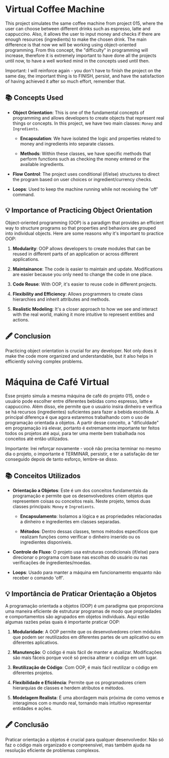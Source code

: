 # Virtual Coffee Machine

This project simulates the same coffee machine from project 015, where the user can choose between different drinks such as espresso, latte and cappuccino. Also, it allows the user to input money and checks if there are enough resources (ingredients) to make the chosen drink. The main difference is that now we will be working using object-oriented programming. From this concept, the "difficulty" in programming will increase, therefore it is extremely important to have done all the projects until now, to have a well worked mind in the concepts used until then.

Important:
I will reinforce again - you don't have to finish the project on the same day, the important thing is to FINISH, persist, and have the satisfaction of having achieved it after so much effort, remember that.

## 📚 Concepts Used

- **Object Orientation**: This is one of the fundamental concepts of programming and allows developers to create objects that represent real things or concepts. In this project, we have two main classes: `Money` and `Ingredients`.
  
  - **Encapsulation**: We have isolated the logic and properties related to money and ingredients into separate classes.
  
  - **Methods**: Within these classes, we have specific methods that perform functions such as checking the money entered or the available ingredients.
  
- **Flow Control**: The project uses conditional (if/else) structures to direct the program based on user choices or ingredient/currency checks.

- **Loops**: Used to keep the machine running while not receiving the 'off' command.

## 💡 Importance of Practicing Object Orientation

Object-oriented programming (OOP) is a paradigm that provides an efficient way to structure programs so that properties and behaviors are grouped into individual objects. Here are some reasons why it's important to practice OOP:

1. **Modularity**: OOP allows developers to create modules that can be reused in different parts of an application or across different applications.

2. **Maintainance**: The code is easier to maintain and update. Modifications are easier because you only need to change the code in one place.

3. **Code Reuse**: With OOP, it's easier to reuse code in different projects.

4. **Flexibility and Efficiency**: Allows programmers to create class hierarchies and inherit attributes and methods.

5. **Realistic Modeling**: It's a closer approach to how we see and interact with the real world, making it more intuitive to represent entities and actions.

## 🖋 Conclusion

Practicing object orientation is crucial for any developer. Not only does it make the code more organized and understandable, but it also helps in efficiently solving complex problems.



# Máquina de Café Virtual

Esse projeto simula a mesma máquina de café do projeto 015, onde o usuário pode escolher entre diferentes bebidas como espresso, latte e cappuccino. Além disso, ele permite que o usuário insira dinheiro e verifica se há recursos (ingredientes) suficientes para fazer a bebida escolhida. A principal diferença é que agora estaremos trabalhando com o uso de programação orientada a objetos. A partir desse conceito, a "dificuldade" em programação irá elevar, portanto é extremamente importante ter feitos todos os projetos até aqui, para ter uma mente bem trabalhada nos conceitos até então utilizados.

Importante:
Irei reforçar novamente - você não precisa terminar no mesmo dia o projeto, o importante é TERMINAR, persistir, e ter a satisfação de ter conseguido depois de tanto esforço, lembre-se disso.

## 📚 Conceitos Utilizados

- **Orientação a Objetos**: Este é um dos conceitos fundamentais da programação e permite que os desenvolvedores criem objetos que representem coisas ou conceitos reais. Neste projeto, temos duas classes principais: `Money` e `Ingredients`.
  
  - **Encapsulamento**: Isolamos a lógica e as propriedades relacionadas a dinheiro e ingredientes em classes separadas.
  
  - **Métodos**: Dentro dessas classes, temos métodos específicos que realizam funções como verificar o dinheiro inserido ou os ingredientes disponíveis.
  
- **Controle de Fluxo**: O projeto usa estruturas condicionais (if/else) para direcionar o programa com base nas escolhas do usuário ou nas verificações de ingredientes/moedas.

- **Loops**: Usado para manter a máquina em funcionamento enquanto não receber o comando 'off'.

## 💡 Importância de Praticar Orientação a Objetos

A programação orientada a objetos (OOP) é um paradigma que proporciona uma maneira eficiente de estruturar programas de modo que propriedades e comportamentos são agrupados em objetos individuais. Aqui estão algumas razões pelas quais é importante praticar OOP:

1. **Modularidade**: A OOP permite que os desenvolvedores criem módulos que podem ser reutilizados em diferentes partes de um aplicativo ou em diferentes aplicativos.

2. **Manutenção**: O código é mais fácil de manter e atualizar. Modificações são mais fáceis porque você só precisa alterar o código em um lugar.

3. **Reutilização de Código**: Com OOP, é mais fácil reutilizar o código em diferentes projetos.

4. **Flexibilidade e Eficiência**: Permite que os programadores criem hierarquias de classes e herdem atributos e métodos.

5. **Modelagem Realista**: É uma abordagem mais próxima de como vemos e interagimos com o mundo real, tornando mais intuitivo representar entidades e ações.

## 🖋 Conclusão

Praticar orientação a objetos é crucial para qualquer desenvolvedor. Não só faz o código mais organizado e compreensível, mas também ajuda na resolução eficiente de problemas complexos.
